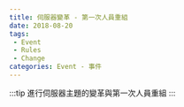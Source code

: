 ```yaml
---
title: 伺服器變革 - 第一次人員重組
date: 2018-08-20
tags:
 - Event
 - Rules
 - Change
categories: Event - 事件
---
```


:::tip
進行伺服器主題的變革與第一次人員重組
:::

<!-- more -->